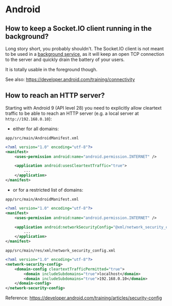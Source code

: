 # Android

<!-- MACRO{toc} -->

## How to keep a Socket.IO client running in the background?

Long story short, you probably shouldn't. The Socket.IO client is not meant to be used in a [background service](https://developer.android.com/guide/components/services?hl=en), as it will keep an open TCP connection to the server and quickly drain the battery of your users.

It is totally usable in the foreground though.

See also: https://developer.android.com/training/connectivity

## How to reach an HTTP server?

Starting with Android 9 (API level 28) you need to explicitly allow cleartext traffic to be able to reach an HTTP server (e.g. a local server at `http://192.168.0.10`):

- either for all domains:

`app/src/main/AndroidManifest.xml`

```xml
<?xml version="1.0" encoding="utf-8"?>
<manifest>
    <uses-permission android:name="android.permission.INTERNET" />

    <application android:usesCleartextTraffic="true">
        ...
    </application>
</manifest>
```

- or for a restricted list of domains:

`app/src/main/AndroidManifest.xml`

```xml
<?xml version="1.0" encoding="utf-8"?>
<manifest>
    <uses-permission android:name="android.permission.INTERNET" />

    <application android:networkSecurityConfig="@xml/network_security_config">
        ...
    </application>
</manifest>
```

`app/src/main/res/xml/network_security_config.xml`

```xml
<?xml version="1.0" encoding="utf-8"?>
<network-security-config>
    <domain-config cleartextTrafficPermitted="true">
        <domain includeSubdomains="true">localhost</domain>
        <domain includeSubdomains="true">192.168.0.10</domain>
    </domain-config>
</network-security-config>
```

Reference: https://developer.android.com/training/articles/security-config
